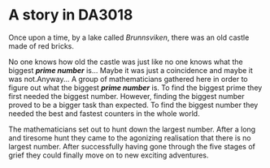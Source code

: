 # A story in DA3018

Once upon a time, by a lake called _Brunnsviken_, there was an old castle
made of red bricks. 

No one knows how old the castle was just like no one knows what the biggest ***prime number*** is...
Maybe it was just a coincidence and maybe it was not.Anyway...
A group of mathematicians gathered here in order to figure out what the biggest ***prime number*** is.
To find the biggest prime they first needed the biggest number. 
However, finding the biggest number proved to be a bigger task than expected.
To find the biggest number they needed the best and fastest counters in the whole world.

The mathematicians set out to hunt down the largest number. 
After a long and tiresome hunt they came to the agonizing realisation that there is no largest number. 
After successfully having gone through the five stages of grief they could finally move on to new exciting adventures.
